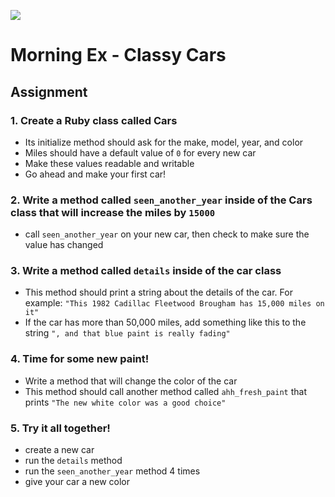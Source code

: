 
![](https://i.giphy.com/11eMJrshugz1PW.gif)

# Morning Ex - Classy Cars

## Assignment

### 1. Create a Ruby class called Cars
 - Its initialize method should ask for the make, model, year, and color
 - Miles should have a default value of `0` for every new car
 - Make these values readable and writable
 - Go ahead and make your first car!

### 2. Write a method called `seen_another_year` inside of the Cars class that will increase the miles by `15000`
 - call `seen_another_year` on your new car, then check to make sure the value has changed

### 3. Write a method called `details` inside of the car class
   - This method should print a string about the details of the car. For example: `"This 1982 Cadillac Fleetwood Brougham has 15,000 miles on it"`
   - If the car has more than 50,000 miles, add something like this to the string `", and that blue paint is really fading"`

### 4. Time for some new paint!
  - Write a method that will change the color of the car
  - This method should call another method called `ahh_fresh_paint` that prints `"The new white color was a good choice"`

### 5. Try it all together!
  - create a new car
  - run the `details` method
  - run the `seen_another_year` method 4 times
  - give your car a new color
